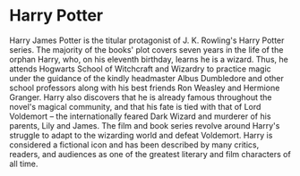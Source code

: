 # Harry Potter

Harry James Potter is the titular protagonist of J. K. Rowling's Harry Potter series. The majority of the books' plot covers seven years in the life of the orphan Harry, who, on his eleventh birthday, learns he is a wizard. Thus, he attends Hogwarts School of Witchcraft and Wizardry to practice magic under the guidance of the kindly headmaster Albus Dumbledore and other school professors along with his best friends Ron Weasley and Hermione Granger. Harry also discovers that he is already famous throughout the novel's magical community, and that his fate is tied with that of Lord Voldemort – the internationally feared Dark Wizard and murderer of his parents, Lily and James. The film and book series revolve around Harry's struggle to adapt to the wizarding world and defeat Voldemort. Harry is considered a fictional icon and has been described by many critics, readers, and audiences as one of the greatest literary and film characters of all time.